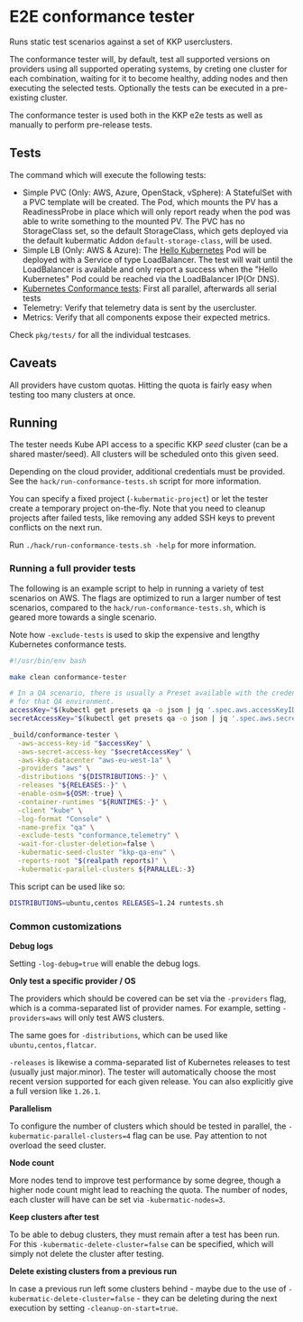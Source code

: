 # E2E conformance tester

Runs static test scenarios against a set of KKP userclusters.

The conformance tester will, by default, test all supported versions on providers using all supported operating systems,
by creting one cluster for each combination, waiting for it to become healthy, adding nodes and then executing the
selected tests. Optionally the tests can be executed in a pre-existing cluster.

The conformance tester is used both in the KKP e2e tests as well as manually to perform pre-release tests.

## Tests

The command which will execute the following tests:

- Simple PVC (Only: AWS, Azure, OpenStack, vSphere):
  A StatefulSet with a PVC template will be created. The Pod, which mounts the PV has a ReadinessProbe in place
  which will only report ready when the pod was able to write something to the mounted PV.
  The PVC has no StorageClass set, so the default StorageClass, which gets deployed via the default kubermatic Addon `default-storage-class`, will be used.
- Simple LB (Only: AWS & Azure):
  The [Hello Kubernetes](https://kubernetes.io/docs/tasks/access-application-cluster/service-access-application-cluster/#creating-a-service-for-an-application-running-in-two-pods) Pod will be deployed with a Service of type LoadBalancer.
  The test will wait until the LoadBalancer is available and only report a success when the "Hello Kubernetes" Pod could be reached via the LoadBalancer IP(Or DNS).
- [Kubernetes Conformance tests](https://github.com/kubernetes/community/blob/master/contributors/devel/sig-architecture/conformance-tests.md): First all parallel, afterwards all serial tests
- Telemetry: Verify that telemetry data is sent by the usercluster.
- Metrics: Verify that all components expose their expected metrics.

Check `pkg/tests/` for all the individual testcases.

## Caveats

All providers have custom quotas. Hitting the quota is fairly easy when testing too many clusters at once.

## Running

The tester needs Kube API access to a specific KKP _seed_ cluster (can be a shared master/seed). All clusters will
be scheduled onto this given seed.

Depending on the cloud provider, additional credentials must be provided. See the `hack/run-conformance-tests.sh`
script for more information.

You can specify a fixed project (`-kubermatic-project`) or let the tester create a temporary project on-the-fly.
Note that you need to cleanup projects after failed tests, like removing any added SSH keys to prevent conflicts
on the next run.

Run `./hack/run-conformance-tests.sh -help` for more information.

### Running a full provider tests

The following is an example script to help in running a variety of test scenarios on AWS. The flags are
optimized to run a larger number of test scenarios, compared to the `hack/run-conformance-tests.sh`, which
is geared more towards a single scenario.

Note how `-exclude-tests` is used to skip the expensive and lengthy Kubernetes conformance tests.

```bash
#!/usr/bin/env bash

make clean conformance-tester

# In a QA scenario, there is usually a Preset available with the credentials
# for that QA environment.
accessKey="$(kubectl get presets qa -o json | jq '.spec.aws.accessKeyID' -r)"
secretAccessKey="$(kubectl get presets qa -o json | jq '.spec.aws.secretAccessKey' -r)"

_build/conformance-tester \
  -aws-access-key-id "$accessKey" \
  -aws-secret-access-key "$secretAccessKey" \
  -aws-kkp-datacenter "aws-eu-west-1a" \
  -providers "aws" \
  -distributions "${DISTRIBUTIONS:-}" \
  -releases "${RELEASES:-}" \
  -enable-osm=${OSM:-true} \
  -container-runtimes "${RUNTIMES:-}" \
  -client "kube" \
  -log-format "Console" \
  -name-prefix "qa" \
  -exclude-tests "conformance,telemetry" \
  -wait-for-cluster-deletion=false \
  -kubermatic-seed-cluster "kkp-qa-env" \
  -reports-root "$(realpath reports)" \
  -kubermatic-parallel-clusters ${PARALLEL:-3}
```

This script can be used like so:

```bash
DISTRIBUTIONS=ubuntu,centos RELEASES=1.24 runtests.sh
```

### Common customizations

**Debug logs**

Setting `-log-debug=true` will enable the debug logs.

**Only test a specific provider / OS**

The providers which should be covered can be set via the `-providers` flag, which is a comma-separated list of
provider names. For example, setting `-providers=aws` will only test AWS clusters.

The same goes for `-distributions`, which can be used like `ubuntu,centos,flatcar`.

`-releases` is likewise a comma-separated list of Kubernetes releases to test (usually just major.minor).
The tester will automatically choose the most recent version supported for each given release. You can also
explicitly give a full version like `1.26.1`.

**Parallelism**

To configure the number of clusters which should be tested in parallel, the `-kubermatic-parallel-clusters=4`
flag can be use. Pay attention to not overload the seed cluster.

**Node count**

More nodes tend to improve test performance by some degree, though a higher node count might
lead to reaching the quota. The number of nodes, each cluster will have can be set via
`-kubermatic-nodes=3`.

**Keep clusters after test**

To be able to debug clusters, they must remain after a test has been run.
For this `-kubermatic-delete-cluster=false` can be specified, which will simply not delete the
cluster after testing.

**Delete existing clusters from a previous run**

In case a previous run left some clusters behind - maybe due to the use of `-kubermatic-delete-cluster=false` -
they can be deleting during the next execution by setting `-cleanup-on-start=true`.
